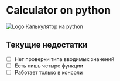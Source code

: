 # Calculator on python
![Logo](https://upload.wikimedia.org/wikipedia/commons/thumb/b/bc/GNOME_Calculator_icon_2018.svg/1024px-GNOME_Calculator_icon_2018.svg.png) Калькулятор на python
## Текущие недостатки
- [ ] Нет проверки типа вводимых значений
- [ ] Есть лишь четыре функции
- [ ] Работает только в консоли  
